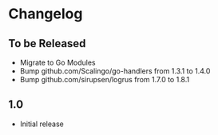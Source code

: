 # Changelog

## To be Released

- Migrate to Go Modules
- Bump github.com/Scalingo/go-handlers from 1.3.1 to 1.4.0
- Bump github.com/sirupsen/logrus from 1.7.0 to 1.8.1

## 1.0

- Initial release
